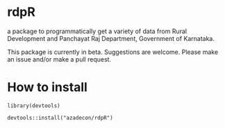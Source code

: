 # rdpR
a package to programmatically get a variety of data from Rural Development and Panchayat Raj Department, Government of Karnataka.

This package is currently in beta. Suggestions are welcome. Please make an issue and/or make a pull request.

# How to install
```{R}
library(devtools)
```

```{R}
devtools::install("azadecon/rdpR")
```
